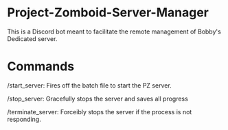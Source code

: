 # Project-Zomboid-Server-Manager
This is a Discord bot meant to facilitate the remote management of Bobby's Dedicated server.

# Commands

/start_server: Fires off the batch file to start the PZ server.

/stop_server: Gracefully stops the server and saves all progress

/terminate_server: Forceibly stops the server if the process is not responding.

